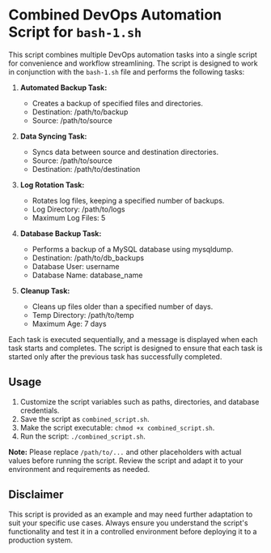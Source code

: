 # Combined DevOps Automation Script for `bash-1.sh`

This script combines multiple DevOps automation tasks into a single script for convenience and workflow streamlining. The script is designed to work in conjunction with the `bash-1.sh` file and performs the following tasks:

1. **Automated Backup Task:**
   - Creates a backup of specified files and directories.
   - Destination: /path/to/backup
   - Source: /path/to/source

2. **Data Syncing Task:**
   - Syncs data between source and destination directories.
   - Source: /path/to/source
   - Destination: /path/to/destination

3. **Log Rotation Task:**
   - Rotates log files, keeping a specified number of backups.
   - Log Directory: /path/to/logs
   - Maximum Log Files: 5

4. **Database Backup Task:**
   - Performs a backup of a MySQL database using mysqldump.
   - Destination: /path/to/db_backups
   - Database User: username
   - Database Name: database_name

5. **Cleanup Task:**
   - Cleans up files older than a specified number of days.
   - Temp Directory: /path/to/temp
   - Maximum Age: 7 days

Each task is executed sequentially, and a message is displayed when each task starts and completes. The script is designed to ensure that each task is started only after the previous task has successfully completed.

## Usage

1. Customize the script variables such as paths, directories, and database credentials.
2. Save the script as `combined_script.sh`.
3. Make the script executable: `chmod +x combined_script.sh`.
4. Run the script: `./combined_script.sh`.

**Note:** Please replace `/path/to/...` and other placeholders with actual values before running the script. Review the script and adapt it to your environment and requirements as needed.

## Disclaimer

This script is provided as an example and may need further adaptation to suit your specific use cases. Always ensure you understand the script's functionality and test it in a controlled environment before deploying it to a production system.
